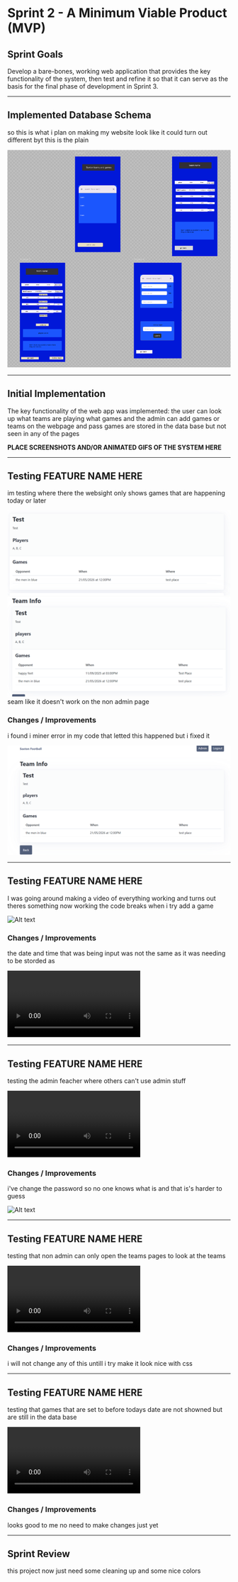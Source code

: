 # Sprint 2 - A Minimum Viable Product (MVP)


## Sprint Goals

Develop a bare-bones, working web application that provides the key functionality of the system, then test and refine it so that it can serve as the basis for the final phase of development in Sprint 3.


---

## Implemented Database Schema

so this is what i plan on making my website look like it could turn out different 
byt this is the plain

![Alt text](screenshots/image.png)


---

## Initial Implementation

The key functionality of the web app was implemented:
the user can look up what teams are playing what games and the admin can 
add games or teams on the webpage and pass games are stored in the data base but not seen in any of the pages

**PLACE SCREENSHOTS AND/OR ANIMATED GIFS OF THE SYSTEM HERE**


---

## Testing FEATURE NAME HERE

im testing where there the websight only shows games that are happening today or later

![Alt text](screenshots/image-4.png)
![Alt text](screenshots/image-3.png)
seam like it doesn't work on the non admin page 

### Changes / Improvements

i found i miner error in my code that letted this happened but i fixed it 

![Alt text](screenshots/image-5.png)


---

## Testing FEATURE NAME HERE

I was going around making a video of everything working and turns out theres something now working the code breaks when i try add a game


![Alt text](screenshots/20251007-0209-00.7105270.gif)

### Changes / Improvements

the date and time that was being input was not the same as it was needing to be storded as 

<video src="screenshots/20251019-2140-29.1374303.mp4" controls title="Title"></video>


---

## Testing FEATURE NAME HERE

testing the admin feacher where others can't use admin stuff

<video src="screenshots/20251019-2119-38.8173391.mp4" controls title="Title"></video>

### Changes / Improvements

i've change the password so no one knows what is and that is's harder to guess

![Alt text](screenshots/20251019-2144-48.0312049.gif)


---

## Testing FEATURE NAME HERE

testing that non admin can only open the teams pages to look at the teams

<video src="screenshots/20251019-2123-31.3987008.mp4" controls title="Title"></video>

### Changes / Improvements

i will not change any of this untill i try make it look nice with css




---

## Testing FEATURE NAME HERE

testing that games that are set to before todays date are not showned but are still in the data base

<video src="screenshots/20251019-2147-30.2854021.mp4" controls title="Title"></video>

### Changes / Improvements

looks good to me no need to make changes just yet




---

## Sprint Review

this project now just need some cleaning up and some nice colors

